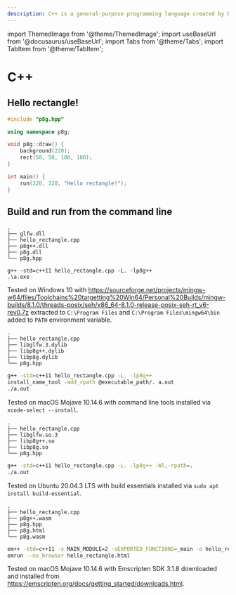 ```yaml
---
description: C++ is a general-purpose programming language created by Danish computer scientist Bjarne Stroustrup as an extension of the C programming language, or "C with Classes". The language has expanded significantly over time, and modern C++ now has object-oriented, generic, and functional features in addition to facilities for low-level memory manipulation.
---
```


import ThemedImage from '@theme/ThemedImage';
import useBaseUrl from '@docusaurus/useBaseUrl';
import Tabs from '@theme/Tabs';
import TabItem from '@theme/TabItem';

# C++

## Hello rectangle!

<div className="flex">
<div style={{flex: 1}}>

```cpp title=hello_rectangle.cpp
#include "p8g.hpp"

using namespace p8g;

void p8g::draw() {
    background(220);
    rect(50, 50, 100, 100);
}

int main() {
    run(320, 320, "Hello rectangle!");
}
```

</div>
<ThemedImage
  alt="Screenshot"
  sources={{
    light: useBaseUrl('/img/hello-rectangle-light.png'),
    dark: useBaseUrl('/img/hello-rectangle-dark.png'),
  }}
  width="320"
/>
</div>

## Build and run from the command line

<Tabs groupId="os">
<TabItem value="windows" label="Windows">

```
.
├── glfw.dll
├── hello_rectangle.cpp
├── p8g++.dll
├── p8g.dll
└── p8g.hpp
```

```
g++ -std=c++11 hello_rectangle.cpp -L. -lp8g++
.\a.exe
```

Tested on Windows 10 with https://sourceforge.net/projects/mingw-w64/files/Toolchains%20targetting%20Win64/Personal%20Builds/mingw-builds/8.1.0/threads-posix/seh/x86_64-8.1.0-release-posix-seh-rt_v6-rev0.7z extracted to `C:\Program Files` and `C:\Program Files\mingw64\bin` added to `PATH` environment variable.

</TabItem>
<TabItem value="macos" label="macOS">

```
.
├── hello_rectangle.cpp
├── libglfw.3.dylib
├── libp8g++.dylib
├── libp8g.dylib
└── p8g.hpp
```

```bash
g++ -std=c++11 hello_rectangle.cpp -L. -lp8g++
install_name_tool -add_rpath @executable_path/. a.out
./a.out
```

Tested on macOS Mojave 10.14.6 with command line tools installed via `xcode-select --install`.

</TabItem>
<TabItem value="linux" label="Linux">

```
.
├── hello_rectangle.cpp
├── libglfw.so.3
├── libp8g++.so
├── libp8g.so
└── p8g.hpp
```

```bash
g++ -std=c++11 hello_rectangle.cpp -L. -lp8g++ -Wl,-rpath=.
./a.out
```

Tested on Ubuntu 20.04.3 LTS with build essentials installed via `sudo apt install build-essential`.

</TabItem>
<TabItem value="web" label="Web">

```
.
├── hello_rectangle.cpp
├── p8g++.wasm
├── p8g.hpp
├── p8g.html
└── p8g.wasm
```

```bash
em++ -std=c++11 -s MAIN_MODULE=2 -sEXPORTED_FUNCTIONS=_main -o hello_rectangle.html hello_rectangle.cpp p8g++.wasm -L. -s MIN_WEBGL_VERSION=2 -s MAX_WEBGL_VERSION=2 -s FULL_ES3=1 -s USE_GLFW=3 --shell-file p8g.html
emrun --no_browser hello_rectangle.html
```

Tested on macOS Mojave 10.14.6 with Emscripten SDK 3.1.8 downloaded and installed from https://emscripten.org/docs/getting_started/downloads.html.

</TabItem>
</Tabs>
